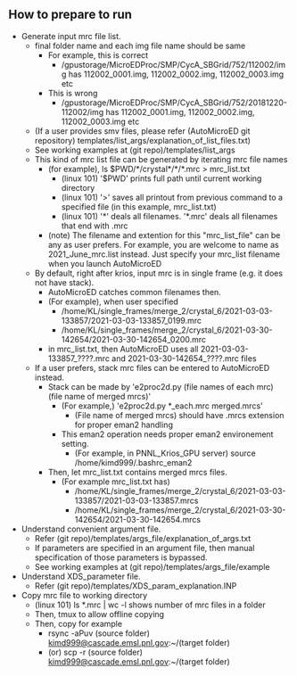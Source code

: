 ## How to prepare to run
   - Generate input mrc file list.
     - final folder name and each img file name should be same
        - For example, this is correct
           - /gpustorage/MicroEDProc/SMP/CycA_SBGrid/752/112002/img has 112002_0001.img, 112002_0002.img, 112002_0003.img etc
        - This is wrong
           - /gpustorage/MicroEDProc/SMP/CycA_SBGrid/752/20181220-112002/img has 112002_0001.img, 112002_0002.img, 112002_0003.img etc
     - (If a user provides smv files, please refer (AutoMicroED git repository) templates/list_args/explanation_of_list_files.txt)
     - See working examples at (git repo)/templates/list_args
     - This kind of mrc list file can be generated by iterating mrc file names
        - (for example), ls $PWD/\*/crystal\*/\*/\*.mrc > mrc_list.txt
           - (linux 101) '$PWD' prints full path until current working directory
           - (linux 101) '>' saves all printout from previous command to a specified file (in this example, mrc_list.txt)
           - (linux 101) '\*' deals all filenames. '\*.mrc' deals all filenames that end with .mrc
        - (note) The filename and extention for this "mrc_list_file" can be any as user prefers. For example, you are welcome to name as 2021_June_mrc.list instead. Just specify your mrc_list filename when you launch AutoMicroED
     - By default, right after krios, input mrc is in single frame (e.g. it does not have stack).
        - AutoMicroED catches common filenames then.
        - (For example), when user specified
           - /home/KL/single_frames/merge_2/crystal_6/2021-03-03-133857/2021-03-03-133857_0199.mrc
           - /home/KL/single_frames/merge_2/crystal_6/2021-03-30-142654/2021-03-30-142654_0200.mrc
        - in mrc_list.txt, then AutoMicroED uses all 2021-03-03-133857_????.mrc and 2021-03-30-142654_????.mrc files
     - If a user prefers, stack mrc files can be entered to AutoMicroED instead.
        - Stack can be made by 'e2proc2d.py (file names of each mrc) (file name of merged mrcs)'
           - (For example,) 'e2proc2d.py *_each.mrc merged.mrcs'
              - (File name of merged mrcs) should have .mrcs extension for proper eman2 handling
           - This eman2 operation needs proper eman2 environement setting.
              - (For example, in PNNL_Krios_GPU server) source /home/kimd999/.bashrc_eman2
        - Then, let mrc_list.txt contains merged mrcs files.
           - (For example mrc_list.txt has)
              - /home/KL/single_frames/merge_2/crystal_6/2021-03-03-133857/2021-03-03-133857.mrcs
              - /home/KL/single_frames/merge_2/crystal_6/2021-03-30-142654/2021-03-30-142654.mrcs
   - Understand convenient argument file.
      - Refer (git repo)/templates/args_file/explanation_of_args.txt
      - If parameters are specified in an argument file, then manual specification of those parameters is bypassed.
      - See working examples at (git repo)/templates/args_file/example
   - Understand XDS_parameter file.
      - Refer (git repo)/templates/XDS_param_explanation.INP
   - Copy mrc file to working directory
      - (linux 101) ls *.mrc | wc -l shows number of mrc files in a folder
      - Then, tmux to allow offline copying
      - Then, copy for example
         - rsync -aPuv (source folder) kimd999@cascade.emsl.pnl.gov:~/(target folder)
         - (or) scp -r (source folder) kimd999@cascade.emsl.pnl.gov:~/(target folder)
   